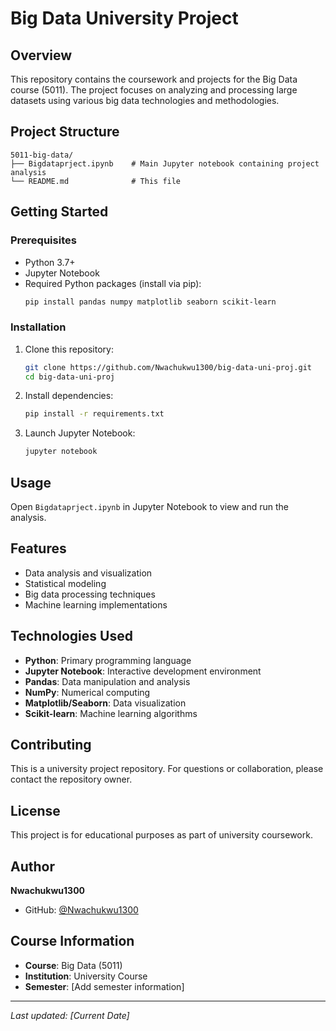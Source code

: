 # Big Data University Project

## Overview
This repository contains the coursework and projects for the Big Data course (5011). The project focuses on analyzing and processing large datasets using various big data technologies and methodologies.

## Project Structure
```
5011-big-data/
├── Bigdataprject.ipynb    # Main Jupyter notebook containing project analysis
└── README.md              # This file
```

## Getting Started

### Prerequisites
- Python 3.7+
- Jupyter Notebook
- Required Python packages (install via pip):
  ```bash
  pip install pandas numpy matplotlib seaborn scikit-learn
  ```

### Installation
1. Clone this repository:
   ```bash
   git clone https://github.com/Nwachukwu1300/big-data-uni-proj.git
   cd big-data-uni-proj
   ```

2. Install dependencies:
   ```bash
   pip install -r requirements.txt
   ```

3. Launch Jupyter Notebook:
   ```bash
   jupyter notebook
   ```

## Usage
Open `Bigdataprject.ipynb` in Jupyter Notebook to view and run the analysis.

## Features
- Data analysis and visualization
- Statistical modeling
- Big data processing techniques
- Machine learning implementations

## Technologies Used
- **Python**: Primary programming language
- **Jupyter Notebook**: Interactive development environment
- **Pandas**: Data manipulation and analysis
- **NumPy**: Numerical computing
- **Matplotlib/Seaborn**: Data visualization
- **Scikit-learn**: Machine learning algorithms

## Contributing
This is a university project repository. For questions or collaboration, please contact the repository owner.

## License
This project is for educational purposes as part of university coursework.

## Author
**Nwachukwu1300**
- GitHub: [@Nwachukwu1300](https://github.com/Nwachukwu1300)

## Course Information
- **Course**: Big Data (5011)
- **Institution**: University Course
- **Semester**: [Add semester information]

---

*Last updated: [Current Date]* 